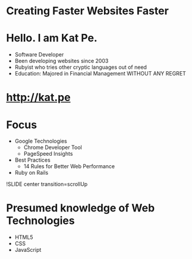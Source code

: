 <!SLIDE full-page title-slide>

# Creating Faster Websites Faster

<!SLIDE full-page bullets incremental transition=fade>

# Hello. I am Kat Pe.

* Software Developer
* Been developing websites since 2003
* Rubyist who tries other cryptic languages out of need
* Education: Majored in Financial Management WITHOUT ANY REGRET

<!SLIDE full-page title-slide>

# http://kat.pe

<!SLIDE full-page bullets>
# Focus

* Google Technologies
  * Chrome Developer Tool
  * PageSpeed Insights
* Best Practices
  * 14 Rules for Better Web Performance
* Ruby on Rails


!SLIDE center transition=scrollUp

# Presumed knowledge of Web Technologies

* HTML5
* CSS
* JavaScript
